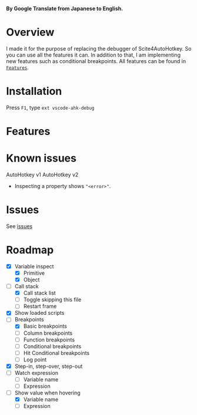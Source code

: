 **By Google Translate from Japanese to English.**

# Overview
I made it for the purpose of replacing the debugger of Scite4AutoHotkey.
So you can use all the features it can.
In addition to that, I am implementing new features such as conditional breakpoints.
All features can be found in [`Features`](#features).

# Installation
Press `F1`, type `ext vscode-ahk-debug`

# Features

# Known issues
AutoHotkey v1
AutoHotkey v2
* Inspecting a property shows `"<error>"`.

# Issues
See [issues](https://github.com/zero-plusplus/vscode-ahk-debug/issues)

# Roadmap
- [x] Variable inspect
    - [x] Primitive
    - [x] Object
- [ ] Call stack
    - [x] Call stack list
    - [ ] Toggle skipping this file
    - [ ] Restart frame
- [x] Show loaded scripts
- [ ] Breakpoints
    - [x] Basic breakpoints
    - [ ] Column breakpoints
    - [ ] Function breakpoints
    - [ ] Conditional breakpoints
    - [ ] Hit Conditional breakpoints
    - [ ] Log point
- [x] Step-in, step-over, step-out
- [ ] Watch expression
    - [ ] Variable name
    - [ ] Expression
- [ ] Show value when hovering
    - [x] Variable name
    - [ ] Expression